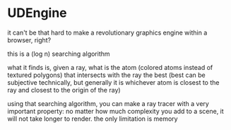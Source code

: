 # UDEngine
it can't be that hard to make a revolutionary graphics engine within a browser, right?


this is a (log n) searching algorithm

what it finds is, given a ray, what is the atom (colored atoms instead of textured polygons) that intersects with the ray the best (best can be subjective technically, but generally it is whichever atom is closest to the ray and closest to the origin of the ray)

using that searching algorithm, you can make a ray tracer with a very important property: no matter how much complexity you add to a scene, it will not take longer to render. the only limitation is memory